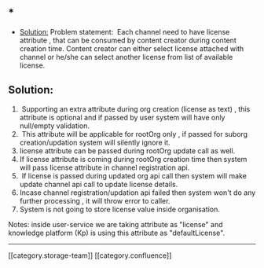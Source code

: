 
##   * [](#)
  * [Solution:](#solution:)
Problem statement:
 Each channel need to have license attribute , that can be consumed by content creator during content creation time. Content creator can either select license attached with channel or he/she can select another license from list of available license.


## Solution:

1.  Supporting an extra attribute during org creation (license as text) , this attribute is optional and if passed by user system will have only null/empty validation.
1.  This attribute will be applicable for rootOrg only , if passed for suborg creation/updation system will silently ignore it.
1. license attribute can be passed during rootOrg update call as well.
1. If license attribute is coming during rootOrg creation time then system will pass license attribute in channel registration api.
1.  If license is passed during updated org api call then system will make update channel api call to update license details.
1. Incase channel registration/updation api failed then system won't do any further processing , it will throw error to caller.
1. System is not going to store license value inside organisation.



Notes: inside user-service we are taking attribute as "license" and knowledge platform (Kp) is using this attribute as "defaultLicense".





*****

[[category.storage-team]] 
[[category.confluence]] 
